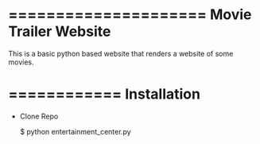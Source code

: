 =====================
Movie Trailer Website
=====================

This is a basic python based website that renders a website of some movies.

============
Installation
============

* Clone Repo

    $ python entertainment_center.py
